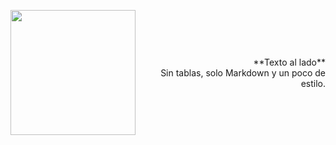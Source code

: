 <p align="right" style="display: flex; align-items: center; gap: 10px;">
  <kbd>
    <img src="https://i.pinimg.com/originals/da/7e/60/da7e60bdbd618963e42b1beda0dc769b.jpg?semt=ais_hybrid&w=740" width="200">
  </kbd>
  <span>
    **Texto al lado**<br>
    Sin tablas, solo Markdown y un poco de estilo.
  </span>
</p>